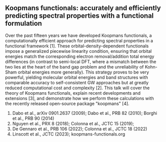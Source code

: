 Koopmans functionals: accurately and efficiently predicting spectral properties with a functional formulation
-------------------------------------------------------------------------------------------------------------

Over the past fifteen years we have developed Koopmans functionals, a computationally efficient approach for predicting spectral properties in a functional framework [1]. These orbital-density-dependent functionals impose a generalized piecewise linearity condition, ensuring that orbital energies match the corresponding electron removal/addition total energy differences (in contrast to semi-local DFT, where a mismatch between the two lies at the heart of the band gap problem and the unreliability of Kohn-Sham orbital energies more generally). This strategy proves to be very powerful, yielding molecular orbital energies and band structures with comparable accuracy to self-consistent GW approaches but at greatly reduced computational cost and complexity [2]. This talk will cover the theory of Koopmans functionals, explain recent developments and extensions [3], and demonstrate how we perform these calculations with the recently released open-source package "koopmans" [4].

1. Dabo et al., arXiv 0901.2637 (2009); Dabo et al., PRB 82 (2010); Borghi et al., PRB 90 (2014)
2. Nguyen et al., PRX 8 (2018); Colonna et al., JCTC 15 (2019);
3. De Gennaro et al., PRB 106 (2022); Colonna et al., JCTC 18 (2022)
4. Linscott et al., JCTC (2023); koopmans-functionals.org
